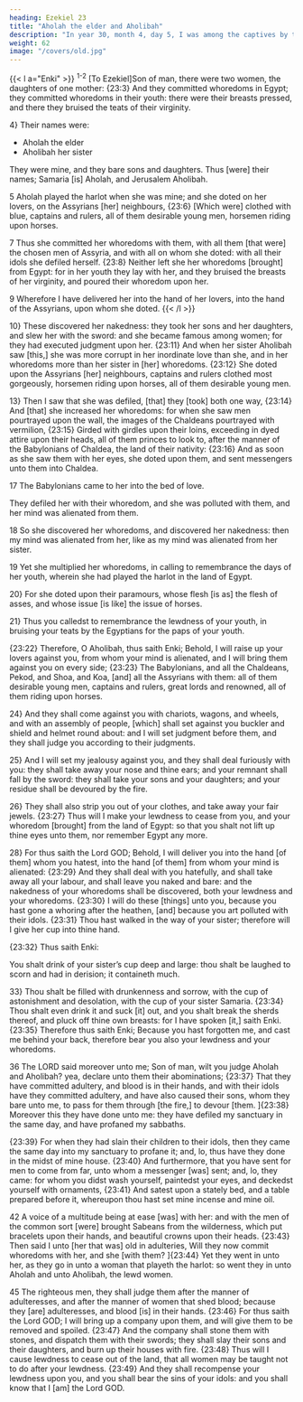 ```yaml
---
heading: Ezekiel 23
title: "Aholah the elder and Aholibah"
description: "In year 30, month 4, day 5, I was among the captives by the river of Chebar"
weight: 62
image: "/covers/old.jpg"
---
```



{{< l a="Enki" >}}
<sup>1-2</sup> [To Ezekiel]Son of man, there were two women, the daughters of one mother: {23:3} And they committed whoredoms in Egypt; they committed whoredoms in their youth: there were their breasts pressed, and there they
bruised the teats of their virginity. 

4} Their names were:
- Aholah the elder
- Aholibah her sister

They were mine, and they bare sons and daughters. Thus [were] their names; Samaria [is] Aholah, and Jerusalem Aholibah. 

5 Aholah played the harlot when she was mine; and she doted on her lovers, on the Assyrians [her] neighbours, {23:6} [Which were] clothed with blue, captains and rulers, all of them desirable young men, horsemen riding upon horses. 

7 Thus she committed her whoredoms with them, with all them [that were] the chosen men of Assyria, and with all on whom she doted: with all their idols she defiled herself. {23:8} Neither left she her whoredoms [brought] from Egypt: for in her youth they lay with her, and they bruised the breasts of her virginity, and poured their whoredom upon her. 

9 Wherefore I have delivered her into the hand of her lovers, into the hand of the Assyrians, upon whom she doted.
{{< /l >}}


10} These discovered her nakedness: they took her sons and her daughters, and slew her with the sword: and she became famous among women; for they had executed judgment upon her. {23:11} And when her sister Aholibah saw [this,] she was more corrupt in her inordinate love than she, and in her whoredoms more than her sister in [her] whoredoms. {23:12} She doted upon the Assyrians [her] neighbours, captains and rulers clothed most gorgeously, horsemen riding upon horses, all of them desirable young men.


13} Then I saw that she was defiled, [that] they [took] both one way, {23:14} And [that] she increased her whoredoms: for when she saw men pourtrayed upon the wall, the images of the Chaldeans pourtrayed with vermilion, {23:15} Girded with girdles upon their loins, exceeding in dyed attire upon their heads, all of them princes to look to, after the manner of the Babylonians of Chaldea, the land of their nativity: {23:16} And as soon as she saw them with her eyes, she doted upon them, and sent messengers unto them into Chaldea. 

17 The Babylonians came to her into the bed of love. 

They defiled her with their whoredom, and she was polluted with them, and her mind was alienated from them. 

18 So she discovered her whoredoms, and discovered her nakedness: then my mind was alienated from her, like as my mind was alienated from her sister.

19 Yet she multiplied her whoredoms, in calling to remembrance the days of her youth, wherein she had played the harlot in the land of Egypt. 

20} For she doted upon their paramours, whose flesh [is as] the flesh of asses, and whose issue [is like] the issue of horses. 

21} Thus you calledst to remembrance the lewdness of your youth, in bruising your teats by the Egyptians for the paps of your youth.

{23:22} Therefore, O Aholibah, thus saith Enki; Behold, I will raise up your lovers against you, from whom your mind is alienated, and I will bring them against you on every side; {23:23} The Babylonians, and all the Chaldeans, Pekod, and Shoa, and Koa, [and] all the Assyrians with them: all of them desirable young men, captains and rulers, great lords and renowned, all of them riding upon horses. 

24} And they shall come against you with chariots, wagons, and wheels, and with an assembly of people, [which] shall set against you buckler and shield and helmet round about: and I will set judgment before them, and they shall judge you according to their judgments. 

25} And I will set my jealousy against you, and they shall deal furiously with you: they shall take away your nose and thine ears; and your remnant shall fall by the sword: they shall take your sons and your daughters; and your residue shall be devoured by the fire. 

26} They shall also strip you out of your clothes, and take away your fair jewels. {23:27} Thus will I make your lewdness to cease from you, and your whoredom [brought] from the land of Egypt: so that you shalt not lift up thine eyes unto them, nor remember Egypt any more. 


28} For thus saith the Lord GOD; Behold, I will deliver you into the hand [of them] whom you hatest, into the hand [of them] from whom your mind is alienated: {23:29} And they shall deal with you hatefully, and shall take away all your labour, and shall leave you naked and bare: and the nakedness of your whoredoms shall be discovered, both your lewdness and your whoredoms. {23:30} I will do these [things] unto you, because you hast gone a whoring after the heathen, [and] because you art polluted with their idols. {23:31} Thou hast walked in the way of your sister; therefore will I give her cup into thine hand.

{23:32} Thus saith Enki:

You shalt drink of your sister’s cup deep and large: thou shalt be laughed to scorn and had in derision; it containeth much. 

33} Thou shalt be filled with drunkenness and sorrow, with the cup of astonishment and desolation, with the cup of your sister Samaria. {23:34} Thou shalt even drink it and suck [it] out, and you shalt break the sherds thereof, and pluck off thine own breasts: for I have spoken [it,] saith Enki. {23:35} Therefore thus saith Enki; Because you hast forgotten me, and cast me behind your back, therefore bear you also your lewdness and your whoredoms.

36 The LORD said moreover unto me; Son of man, wilt you judge Aholah and Aholibah? yea, declare unto them their abominations; {23:37} That they have committed adultery, and blood is in their hands, and with their idols have they committed adultery, and have also caused their sons, whom they bare unto me, to pass for them through [the fire,] to devour [them. ]{23:38} Moreover this they have done unto me: they have defiled my sanctuary in the same day, and have profaned my sabbaths. 

{23:39} For when they had slain their children to their idols, then they came the same day into my sanctuary to profane it; and, lo, thus have they done in the midst of mine house. {23:40} And furthermore, that you have sent for men to come from far, unto whom a messenger [was] sent; and, lo, they came: for whom you didst wash yourself, paintedst your eyes, and deckedst yourself with ornaments, {23:41} And satest upon a stately bed, and a table prepared before it, whereupon thou hast set mine incense and mine oil.

42 A voice of a multitude being at ease [was] with her: and with the men of the common sort [were] brought Sabeans from the wilderness, which put bracelets upon their hands, and beautiful crowns upon their heads. {23:43} Then said I unto [her that was] old in adulteries, Will they now commit whoredoms with her, and she [with them? ]{23:44} Yet they went in unto her, as they go in unto a woman that playeth the harlot: so went they in unto Aholah and unto Aholibah, the lewd women.

45 The righteous men, they shall judge them after the manner of adulteresses, and after the manner of women that shed blood; because they [are] adulteresses, and blood [is] in their hands. {23:46} For thus saith the Lord GOD; I will bring up a company upon them, and will give them to be removed and spoiled. {23:47} And the company shall stone them with stones, and dispatch them with their swords; they shall slay their sons and their daughters, and burn up their houses with fire. {23:48} Thus will I cause lewdness to cease out of the land, that all women may be taught not to do after your lewdness. {23:49} And they shall recompense your lewdness upon you, and you shall bear the sins of your idols: and you shall know that I [am] the Lord GOD.
